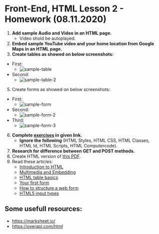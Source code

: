 # Front-End, HTML Lesson 2 - Homework (08.11.2020)

1. **Add sample Audio and Video in an HTML page.**
	- Video shold be autoplayed.
2. **Embed sample YouTube video and your home location from Google Maps in an HTML page.**
3. **Create tables as showed on below screenshots:**
  - First: 
    - ![sample-table](https://user-images.githubusercontent.com/74110914/98466722-c5d3fb80-21ea-11eb-8e8b-9c79e2e3c028.png)
  - Second: 
    - ![sample-table-2](https://user-images.githubusercontent.com/74110914/98466721-c53b6500-21ea-11eb-82a4-1bcb71720a41.png)
5. Create forms as showed on below screenshots:
  - First: 
    - ![sample-form](https://user-images.githubusercontent.com/74110914/98466720-c4a2ce80-21ea-11eb-8eec-2c04716020fe.png)
  - Second: 
    - ![sample-form-2](https://user-images.githubusercontent.com/74110914/98466716-c2d90b00-21ea-11eb-8855-95722be35759.png)
  - Third: 
    - ![sample-form-3](https://user-images.githubusercontent.com/74110914/98466718-c4a2ce80-21ea-11eb-8e7e-7a140cc2fd68.png)
6. **Complete [exercises](https://www.w3schools.com/html/exercise.asp) in given link.**
	- **Ignore the following** (HTML Styles, HTML CSS, HTML Classes, HTML Id, HTML Scripts, HTML Computercode).
7. **Research for difference between GET and POST methods.**
8. Create HTML version of [this PDF](https://github.com/ramilmamedoff/p509-08.11.2020/blob/main/html-exercise.pdf).
9. Read these articles:
	- [Introduction to HTML](https://developer.mozilla.org/en-US/docs/Learn/HTML/Multimedia_and_embedding)
	- [Multimedia and Embedding](https://developer.mozilla.org/en-US/docs/Learn/HTML/Multimedia_and_embedding)
	- [HTML table basics](https://developer.mozilla.org/en-US/docs/Learn/HTML/Tables/Basics)
	- [Your first form](https://developer.mozilla.org/en-US/docs/Learn/Forms/Your_first_form)
	- [How to structure a web form](https://developer.mozilla.org/en-US/docs/Learn/Forms/How_to_structure_a_web_form)
	- [HTML5 input types](https://developer.mozilla.org/en-US/docs/Learn/Forms/HTML5_input_types)
	
## Some usefull resources:
- https://marksheet.io/
- https://overapi.com/html
